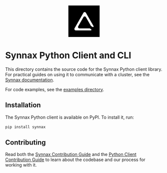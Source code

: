 <p align="center">
    <a href="https://synnaxlabs.com/">
        <img src="../../x/media/static/logo/icon-white-padded.png" width="20%"/>
    </a>
</p>

# Synnax Python Client and CLI

This directory contains the source code for the Synnax Python client library. For
practical guides on using it to communicate with a cluster, see the [Synnax
documentation](https://docs.synnaxlabs.com/).

For code examples, see the [examples directory](examples/).

## Installation

The Synnax Python client is available on PyPI. To install it, run:

```bash
pip install synnax
```

## Contributing

Read both the [Synnax Contribution Guide](../../docs/CONTRIBUTING.md) and the
[Python Client Contribution Guide](CONTRIBUTING.md) to learn about the codebase and our
process for working with it.
